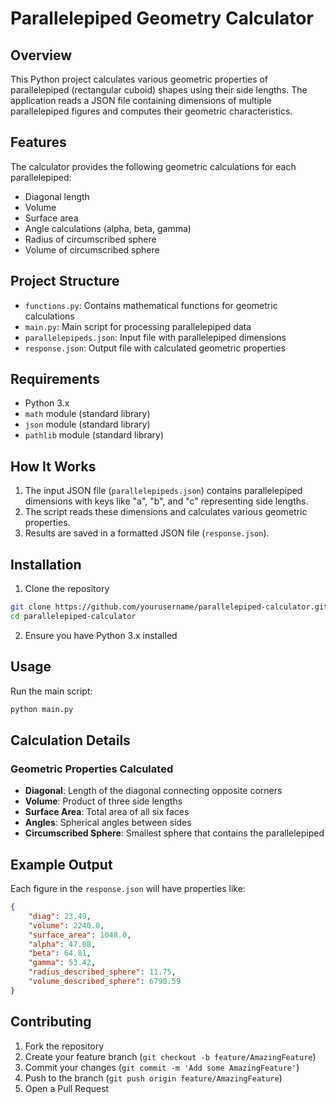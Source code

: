 # Parallelepiped Geometry Calculator

## Overview

This Python project calculates various geometric properties of parallelepiped (rectangular cuboid) shapes using their side lengths. The application reads a JSON file containing dimensions of multiple parallelepiped figures and computes their geometric characteristics.

## Features

The calculator provides the following geometric calculations for each parallelepiped:

- Diagonal length
- Volume
- Surface area
- Angle calculations (alpha, beta, gamma)
- Radius of circumscribed sphere
- Volume of circumscribed sphere

## Project Structure

- `functions.py`: Contains mathematical functions for geometric calculations
- `main.py`: Main script for processing parallelepiped data
- `parallelepipeds.json`: Input file with parallelepiped dimensions
- `response.json`: Output file with calculated geometric properties

## Requirements

- Python 3.x
- `math` module (standard library)
- `json` module (standard library)
- `pathlib` module (standard library)

## How It Works

1. The input JSON file (`parallelepipeds.json`) contains parallelepiped dimensions with keys like "a", "b", and "c" representing side lengths.
2. The script reads these dimensions and calculates various geometric properties.
3. Results are saved in a formatted JSON file (`response.json`).

## Installation

1. Clone the repository
```bash
git clone https://github.com/yourusername/parallelepiped-calculator.git
cd parallelepiped-calculator
```

2. Ensure you have Python 3.x installed

## Usage

Run the main script:
```bash
python main.py
```

## Calculation Details

### Geometric Properties Calculated

- **Diagonal**: Length of the diagonal connecting opposite corners
- **Volume**: Product of three side lengths
- **Surface Area**: Total area of all six faces
- **Angles**: Spherical angles between sides
- **Circumscribed Sphere**: Smallest sphere that contains the parallelepiped

## Example Output

Each figure in the `response.json` will have properties like:
```json
{
    "diag": 23.49,
    "volume": 2240.0,
    "surface_area": 1048.0,
    "alpha": 47.08,
    "beta": 64.81,
    "gamma": 53.42,
    "radius_described_sphere": 11.75,
    "volume_described_sphere": 6790.59
}
```



## Contributing

1. Fork the repository
2. Create your feature branch (`git checkout -b feature/AmazingFeature`)
3. Commit your changes (`git commit -m 'Add some AmazingFeature'`)
4. Push to the branch (`git push origin feature/AmazingFeature`)
5. Open a Pull Request
